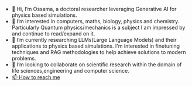 - 👋 Hi, I’m Ossama, a doctoral researcher leveraging Generative AI for physics based simulations.
- 👀 I’m interested in computers, maths, biology, physics and chemistry. Particularly Quantum physics/mechanics is a subject I am impressed by and continue to read/expand on it.
- 🌱 I’m currently researching LLMs(Large Language Models) and their applications to physics based simulations. I'm interested in finetuning techniques and RAG methodologies to help achieve solutions to modern problems.
- 💞️ I’m looking to collaborate on scientific research within the domain of life sciences,engineering and computer science.
- [📫 How to reach me](oxs391@student.bham.ac.uk)

<!---
Ossama-Shafiq/Ossama-Shafiq is a ✨ special ✨ repository because its `README.md` (this file) appears on your GitHub profile.
You can click the Preview link to take a look at your changes.
--->
